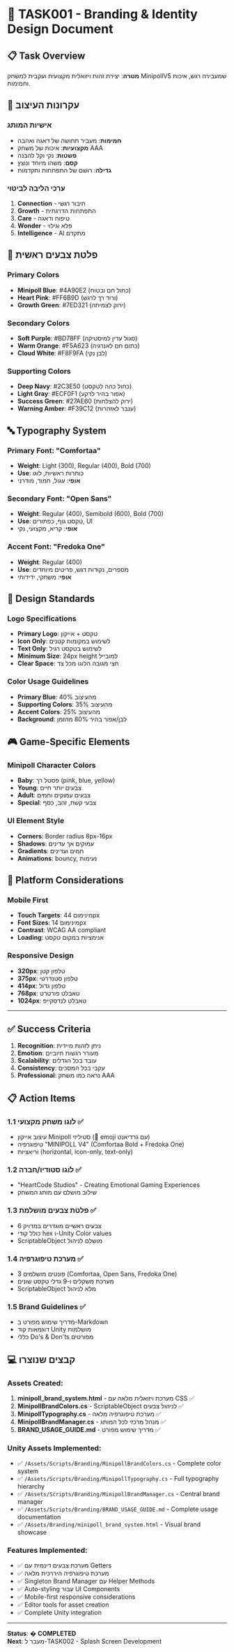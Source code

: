 # 🎨 TASK001 - Branding & Identity Design Document

## 📋 Task Overview
**מטרה**: יצירת זהות ויזואלית מקצועית ועקבית למשחק MinipollV5 שמעבירה רגש, איכות וחמימות.

## 🎯 עקרונות העיצוב

### אישיות המותג
- **חמימות**: מעביר תחושה של דאגה ואהבה
- **מקצועיות**: איכות של משחק AAA
- **פשטות**: נקי וקל להבנה
- **קסם**: משהו מיוחד ונוצץ
- **גדילה**: רושם של התפתחות ותקדמות

### ערכי הליבה לביטוי
1. **Connection** - חיבור רגשי
2. **Growth** - התפתחות הדרגתית  
3. **Care** - טיפוח ודאגה
4. **Wonder** - פלא וגילוי
5. **Intelligence** - AI מתקדם

## 🎨 פלטת צבעים ראשית

### Primary Colors
- **Minipoll Blue**: #4A90E2 (כחול חם ובטוח)
- **Heart Pink**: #FF6B9D (ורוד רך לרגש)
- **Growth Green**: #7ED321 (ירוק לצמיחה)

### Secondary Colors
- **Soft Purple**: #BD78FF (סגול עדין למיסטיקה)
- **Warm Orange**: #F5A623 (כתום חם לאנרגיה)
- **Cloud White**: #F8F9FA (לבן נקי)

### Supporting Colors
- **Deep Navy**: #2C3E50 (כחול כהה לטקסט)
- **Light Gray**: #ECF0F1 (אפור בהיר לרקע)
- **Success Green**: #27AE60 (ירוק להצלחות)
- **Warning Amber**: #F39C12 (ענבר לאזהרות)

## 🔤 Typography System

### Primary Font: "Comfortaa"
- **Weight**: Light (300), Regular (400), Bold (700)
- **Use**: כותרות ראשיות, לוגו
- **אופי**: עגול, חמוד, מודרני

### Secondary Font: "Open Sans"
- **Weight**: Regular (400), Semibold (600), Bold (700)
- **Use**: טקסט גוף, כפתורים, UI
- **אופי**: קריא, מקצועי, נקי

### Accent Font: "Fredoka One"
- **Weight**: Regular (400)
- **Use**: מספרים, נקודות דגש, פריטים מיוחדים
- **אופי**: משחקי, ידידותי

## 📏 Design Standards

### Logo Specifications
- **Primary Logo**: טקסט + אייקון
- **Icon Only**: לשימוש במקומות קטנים
- **Text Only**: לשימוש בטקסט רגיל
- **Minimum Size**: 24px height למובייל
- **Clear Space**: חצי מגובה הלוגו מכל צד

### Color Usage Guidelines
- **Primary Blue**: 40% מהעיצוב
- **Supporting Colors**: 35% מהעיצוב
- **Accent Colors**: 25% מהעיצוב
- **Background**: לבן/אפור בהיר 80% מהזמן

## 🎮 Game-Specific Elements

### Minipoll Character Colors
- **Baby**: פסטל רך (pink, blue, yellow)
- **Young**: צבעים יותר חיים
- **Adult**: צבעים עמוקים וחמים
- **Special**: צבעי קשת, זהב, כסף

### UI Element Style
- **Corners**: Border radius 8px-16px
- **Shadows**: עמוקים אך עדינים
- **Gradients**: חמים ועדינים
- **Animations**: bouncy, נעימות

## 📱 Platform Considerations

### Mobile First
- **Touch Targets**: מינימום 44px
- **Font Sizes**: מינימום 14px
- **Contrast**: WCAG AA compliant
- **Loading**: אנימציות במקום טקסט

### Responsive Design
- **320px**: טלפון קטן
- **375px**: טלפון סטנדרטי
- **414px**: טלפון גדול
- **768px**: טאבלט פורטרט
- **1024px**: טאבלט לנדסקייפ

---

## ✅ Success Criteria

1. **Recognition**: ניתן לזהות מיידית
2. **Emotion**: מעורר רגשות חיוביים
3. **Scalability**: עובד בכל הגדלים
4. **Consistency**: עקבי בכל המסכים
5. **Professional**: נראה כמו משחק AAA

## 📋 Action Items

### 1.1 לוגו משחק מקצועי ✅
- עיצוב אייקון Minipoll סטיליזי (🐾 emoji עם גרדיאנט)
- טיפוגרפיה "MINIPOLL V4" (Comfortaa Bold + Fredoka One)
- וריאציות (horizontal, icon-only, text-only)

### 1.2 לוגו סטודיו/חברה ✅
- "HeartCode Studios" - Creating Emotional Gaming Experiences
- שילוב מושלם עם מותג המשחק

### 1.3 פלטת צבעים מושלמת ✅
- 6 צבעים ראשיים מוגדרים במדויק
- כולל קודי hex ו-Unity Color values
- ScriptableObject מושלם לניהול

### 1.4 מערכת טיפוגרפיה ✅
- 3 פונטים מושלמים (Comfortaa, Open Sans, Fredoka One)
- מערכת משקלים ו-9 גדלי טקסט שונים
- ScriptableObject מלא לניהול

### 1.5 Brand Guidelines ✅
- מדריך שימוש מפורט ב-Markdown
- דוגמאות קוד Unity מושלמות
- כללי Do's & Don'ts מפורטים

## 💻 קבצים שנוצרו

### Assets Created:
1. **minipoll_brand_system.html** - מערכת ויזואלית מלאה עם CSS ✅
2. **MinipollBrandColors.cs** - ScriptableObject לניהול צבעים ✅
3. **MinipollTypography.cs** - מערכת טיפוגרפיה מלאה ✅
4. **MinipollBrandManager.cs** - מנהל מרכזי לכל המותג ✅
5. **BRAND_USAGE_GUIDE.md** - מדריך שימוש מפורט ✅

### Unity Assets Implemented:
- ✅ `/Assets/Scripts/Branding/MinipollBrandColors.cs` - Complete color system
- ✅ `/Assets/Scripts/Branding/MinipollTypography.cs` - Full typography hierarchy  
- ✅ `/Assets/Scripts/Branding/MinipollBrandManager.cs` - Central brand manager
- ✅ `/Assets/Scripts/Branding/BRAND_USAGE_GUIDE.md` - Complete usage documentation
- ✅ `/Assets/Branding/minipoll_brand_system.html` - Visual brand showcase

### Features Implemented:
- ✅ מערכת צבעים דינמית עם Getters
- ✅ מערכת טיפוגרפיה היררכית מלאה  
- ✅ Singleton Brand Manager עם Helper Methods
- ✅ Auto-styling עבור UI Components
- ✅ Mobile-first responsive considerations
- ✅ Editor tools for asset creation
- ✅ Complete Unity integration

---

**Status**: � **COMPLETED**  
**Next**: מעבר ל-TASK002 - Splash Screen Development
